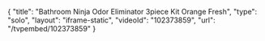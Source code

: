{
    "title": "Bathroom Ninja Odor Eliminator 3piece Kit  Orange Fresh",
    "type": "solo",
    "layout": "iframe-static",
    "videoId": "102373859",
    "url": "\/tvpembed\/102373859"
}